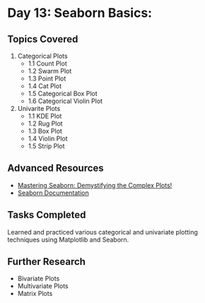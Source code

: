 # Day 13: Seaborn Basics:

## Topics Covered
1. Categorical Plots
   - 1.1 Count Plot
   - 1.2 Swarm Plot
   - 1.3 Point Plot
   - 1.4 Cat Plot
   - 1.5 Categorical Box Plot
   - 1.6 Categorical Violin Plot
2. Univarite Plots
   - 1.1 KDE Plot
   - 1.2 Rug Plot
   - 1.3 Box Plot
   - 1.4 Violin Plot
   - 1.5 Strip Plot

## Advanced Resources
- [Mastering Seaborn: Demystifying the Complex Plots!](https://medium.com/gitconnected/mastering-seaborn-demystifying-the-complex-plots-cd5744fce4be)
- [Seaborn Documentation](https://seaborn.pydata.org/tutorial.html)
## Tasks Completed
Learned and practiced various categorical and univariate plotting techniques using Matplotlib and Seaborn.
## Further Research
- Bivariate Plots
- Multivariate Plots
- Matrix Plots
